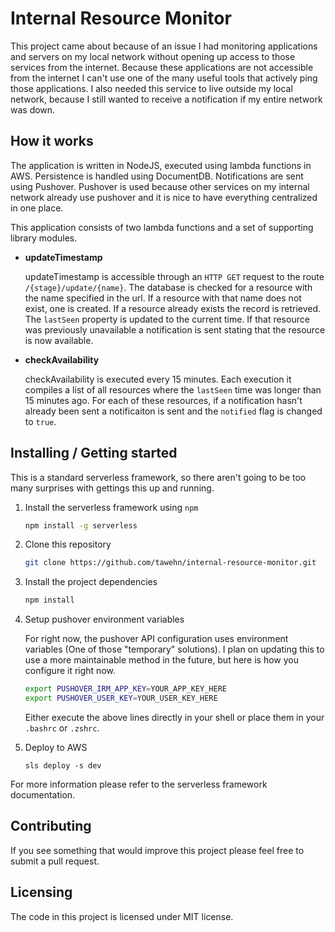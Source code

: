 # Internal Resource Monitor

This project came about because of an issue I had monitoring applications and servers on my local network without opening up access to those services from the internet. Because these applications are not accessible from the internet I can't use one of the many useful tools that actively ping those applications. I also needed this service to live outside my local network, because I still wanted to receive a notification if my entire network was down.

## How it works
The application is written in NodeJS, executed using lambda functions in AWS. Persistence is handled using DocumentDB. Notifications are sent using Pushover. Pushover is used because other services on my internal network already use pushover and it is nice to have everything centralized in one place.

This application consists of two lambda functions and a set of supporting library modules.

* **updateTimestamp**

  updateTimestamp is accessible through an `HTTP GET` request to the route `/{stage}/update/{name}`. The database is checked for a resource with the name specified in the url. If a resource with that name does not exist, one is created. If a resource already exists the record is retrieved. The `lastSeen` property is updated to the current time. If that resource was previously unavailable a notification is sent stating that the resource is now available.

* **checkAvailability**

  checkAvailability is executed every 15 minutes. Each execution it compiles a list of all resources where the `lastSeen` time was longer than 15 minutes ago. For each of these resources, if a notification hasn't already been sent a notificaiton is sent and the `notified` flag is changed to `true`.  

## Installing / Getting started

This is a standard serverless framework, so there aren't going to be too many surprises with gettings this up and running.

1. Install the serverless framework using `npm`
    ```bash
    npm install -g serverless
    ```

2. Clone this repository
    ```bash
    git clone https://github.com/tawehn/internal-resource-monitor.git
    ```

3. Install the project dependencies
    ```bash
    npm install
    ```

4. Setup pushover environment variables

    For right now, the pushover API configuration uses environment variables (One of those "temporary" solutions). I plan on updating this to use a more maintainable method in the future, but here is how you configure it right now.
    ```bash
    export PUSHOVER_IRM_APP_KEY=YOUR_APP_KEY_HERE
    export PUSHOVER_USER_KEY=YOUR_USER_KEY_HERE
    ```
    Either execute the above lines directly in your shell or place them in your `.bashrc` or `.zshrc`.

5. Deploy to AWS
    ```shell
    sls deploy -s dev
    ```

For more information please refer to the serverless framework documentation.


## Contributing

If you see something that would improve this project please feel free to submit a pull request.

## Licensing
The code in this project is licensed under MIT license.
